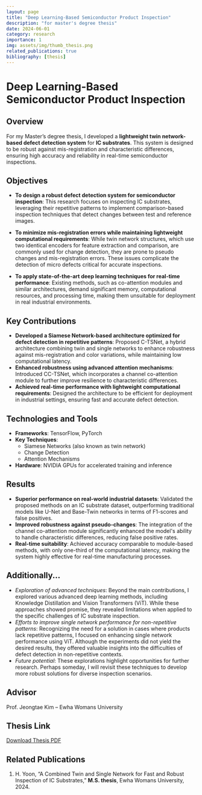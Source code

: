 ```yaml
---
layout: page
title: "Deep Learning-Based Semiconductor Product Inspection"
description: "for master's degree thesis"
date: 2024-06-01
category: research
importance: 1
img: assets/img/thumb_thesis.png
related_publications: true
bibliography: [thesis]
---
```


# Deep Learning-Based Semiconductor Product Inspection

## Overview

For my Master’s degree thesis, I developed a **lightweight twin network-based defect detection system** for **IC substrates**. This system is designed to be robust against mis-registration and characteristic differences, ensuring high accuracy and reliability in real-time semiconductor inspections.

## Objectives

- **To design a robust defect detection system for semiconductor inspection**: This research focuses on inspecting IC substrates, leveraging their repetitive patterns to implement comparison-based inspection techniques that detect changes between test and reference images.

- **To minimize mis-registration errors while maintaining lightweight computational requirements**: While twin network structures, which use two identical encoders for feature extraction and comparison, are commonly used for change detection, they are prone to pseudo changes and mis-registration errors. These issues complicate the detection of micro defects critical for accurate inspections.

- **To apply state-of-the-art deep learning techniques for real-time performance**: Existing methods, such as co-attention modules and similar architectures, demand significant memory, computational resources, and processing time, making them unsuitable for deployment in real industrial environments.

## Key Contributions

- **Developed a Siamese Network-based architecture optimized for defect detection in repetitive patterns**: Proposed C-TSNet, a hybrid architecture combining twin and single networks to enhance robustness against mis-registration and color variations, while maintaining low computational latency.
- **Enhanced robustness using advanced attention mechanisms**: Introduced CC-TSNet, which incorporates a channel co-attention module to further improve resilience to characteristic differences.
- **Achieved real-time performance with lightweight computational requirements**: Designed the architecture to be efficient for deployment in industrial settings, ensuring fast and accurate defect detection.

## Technologies and Tools

- **Frameworks**: TensorFlow, PyTorch
- **Key Techniques**:
  - Siamese Networks (also known as twin network)
  - Change Detection
  - Attention Mechanisms
- **Hardware**: NVIDIA GPUs for accelerated training and inference

## Results

- **Superior performance on real-world industrial datasets**: Validated the proposed methods on an IC substrate dataset, outperforming traditional models like U-Net and Base-Twin networks in terms of F1-scores and false positives.
- **Improved robustness against pseudo-changes**: The integration of the channel co-attention module significantly enhanced the model's ability to handle characteristic differences, reducing false positive rates.
- **Real-time suitability**: Achieved accuracy comparable to module-based methods, with only one-third of the computational latency, making the system highly effective for real-time manufacturing processes.

## Additionally...

- _Exploration of advanced techniques_: Beyond the main contributions, I explored various advanced deep learning methods, including Knowledge Distillation and Vision Transformers (ViT). While these approaches showed promise, they revealed limitations when applied to the specific challenges of IC substrate inspection.
- _Efforts to improve single network performance for non-repetitive patterns_: Recognizing the need for a solution in cases where products lack repetitive patterns, I focused on enhancing single network performance using ViT. Although the experiments did not yield the desired results, they offered valuable insights into the difficulties of defect detection in non-repetitive contexts.
- _Future potential_: These explorations highlight opportunities for further research. Perhaps someday, I will revisit these techniques to develop more robust solutions for diverse inspection scenarios.

## Advisor

Prof. Jeongtae Kim – Ewha Womans University

## Thesis Link

[Download Thesis PDF](https://heejunyoon.github.io/assets/pdf/HJYoon_thesis_published.pdf)

## Related Publications

1. H. Yoon, “A Combined Twin and Single Network for Fast and Robust Inspection of IC Substrates,” **M.S. thesis**, Ewha Womans University, 2024.
